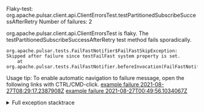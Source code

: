         
Flaky-test: org.apache.pulsar.client.api.ClientErrorsTest.testPartitionedSubscribeSuccessAfterRetry
Number of failures: 2

org.apache.pulsar.client.api.ClientErrorsTest is flaky. The testPartitionedSubscribeSuccessAfterRetry test method fails sporadically.

```
org.apache.pulsar.tests.FailFastNotifier$FailFastSkipException: Skipped after failure since testFailFast system property is set.
	at org.apache.pulsar.tests.FailFastNotifier.beforeInvocation(FailFastNotifier.java:88)

```

Usage tip: To enable automatic navigation to failure message, open the following links with CTRL/CMD-click.
[example failure 2021-08-27T08:29:17.2387908Z](https://github.com/apache/pulsar/runs/3441181143?check_suite_focus=true#step:9:1328)
[example failure 2021-08-27T00:49:56.1034067Z](https://github.com/apache/pulsar/runs/3438608157?check_suite_focus=true#step:9:1324)


<details>
<summary>Full exception stacktrace</summary>
<code><pre>
org.apache.pulsar.tests.FailFastNotifier$FailFastSkipException: Skipped after failure since testFailFast system property is set.
	at org.apache.pulsar.tests.FailFastNotifier.beforeInvocation(FailFastNotifier.java:88)

</pre></code>
</details>

